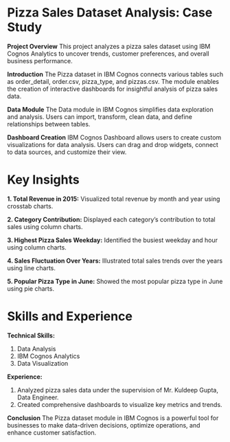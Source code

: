 # Pizza Sales Dataset Analysis: Case Study

**Project Overview**
This project analyzes a pizza sales dataset using IBM Cognos Analytics to uncover trends, customer preferences, and overall business performance.

**Introduction**
The Pizza dataset in IBM Cognos connects various tables such as order_detail, order.csv, pizza_type, and pizzas.csv. The module enables the creation of interactive dashboards for insightful analysis of pizza sales data.

**Data Module**
The Data module in IBM Cognos simplifies data exploration and analysis. Users can import, transform, clean data, and define relationships between tables.

**Dashboard Creation**
IBM Cognos Dashboard allows users to create custom visualizations for data analysis. Users can drag and drop widgets, connect to data sources, and customize their view.

# Key Insights

**1. Total Revenue in 2015:**
Visualized total revenue by month and year using crosstab charts.

**2. Category Contribution:**
Displayed each category’s contribution to total sales using column charts.

**3. Highest Pizza Sales Weekday:**
Identified the busiest weekday and hour using column charts.

**4. Sales Fluctuation Over Years:**
Illustrated total sales trends over the years using line charts.

**5. Popular Pizza Type in June:**
Showed the most popular pizza type in June using pie charts.

# Skills and Experience

**Technical Skills:**
1. Data Analysis
2. IBM Cognos Analytics
3. Data Visualization

**Experience:**
1. Analyzed pizza sales data under the supervision of Mr. Kuldeep Gupta, Data Engineer.
2. Created comprehensive dashboards to visualize key metrics and trends.

**Conclusion**
The Pizza dataset module in IBM Cognos is a powerful tool for businesses to make data-driven decisions, optimize operations, and enhance customer satisfaction.
